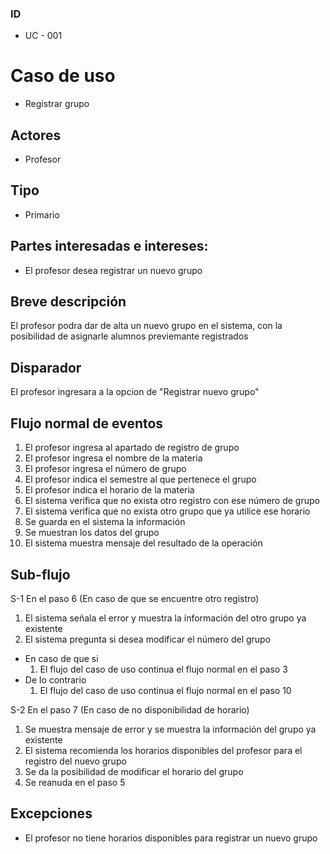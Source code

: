 ### ID
 - UC - 001
   
# Caso de uso
 * Registrar grupo
   
## Actores
 * Profesor
   
## Tipo 
 * Primario

## Partes interesadas e intereses:
- El profesor desea registrar un nuevo grupo 

## Breve descripción
El profesor podra dar de alta un nuevo grupo en el sistema, con la posibilidad de asignarle alumnos previemante registrados

## Disparador
El profesor ingresara a la opcion de "Registrar nuevo grupo"

## Flujo normal de eventos
1. El profesor ingresa al apartado de registro de grupo
2. El profesor ingresa el nombre de la materia
3. El profesor ingresa el número de grupo
4. El profesor indica el semestre al que pertenece el grupo
5. El profesor indica el horario de la materia
6. El sistema verifica que no exista otro registro con ese número de grupo
7. El sistema verifica que no exista otro grupo que ya utilice ese horario
8. Se guarda en el sistema la información
9. Se muestran los datos del grupo
10. El sistema muestra mensaje del resultado de la operación

## Sub-flujo
S-1 En el paso 6 (En caso de que se encuentre otro registro)
 1. El sistema señala el error y muestra la información del otro grupo ya existente
 1. El sistema pregunta si desea modificar el número del grupo
   - En caso de que si
     1. El flujo del caso de uso continua el flujo normal en el paso 3
   - De lo contrario
     1. El flujo del caso de uso continua el flujo normal en el paso 10

S-2 En el paso 7 (En caso de no disponibilidad de horario)
 1. Se muestra mensaje de error y se muestra la información del grupo ya existente
 1. El sistema recomienda los horarios disponibles del profesor para el registro del nuevo grupo
 1. Se da la posibilidad de modificar el horario del grupo
 1. Se reanuda en el paso 5

## Excepciones
- El profesor no tiene horarios disponibles para registrar un nuevo grupo 
  
